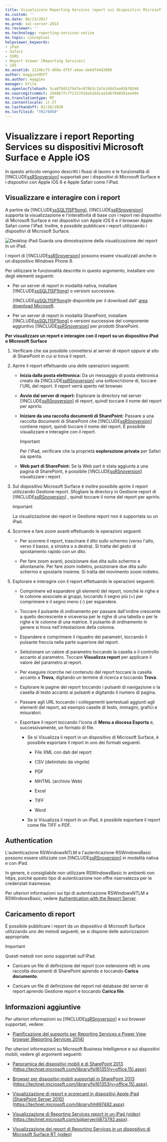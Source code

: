 ```yaml
---
title: Visualizzare Reporting Services report sui dispositivi Microsoft Surface e Apple iOS | Microsoft Docs
ms.custom: ''
ms.date: 06/13/2017
ms.prod: sql-server-2014
ms.reviewer: ''
ms.technology: reporting-services-native
ms.topic: conceptual
helpviewer_keywords:
- iPad
- Safari
- SSRS
- Report Viewer [Reporting Services]
- iOS
ms.assetid: 2124bcf5-d60a-475f-a4ae-de6df44d2860
author: maggiesMSFT
ms.author: maggies
manager: kfile
ms.openlocfilehash: 5ca879d51f947ec078b3c1b7e14842ea926f0240
ms.sourcegitcommit: 2d4067fc7f2157d10a526dcaa5d67948581ee49e
ms.translationtype: MT
ms.contentlocale: it-IT
ms.lasthandoff: 02/28/2020
ms.locfileid: "78174850"
---
```

# <a name="view-reporting-services-reports-on-microsoft-surface-devices-and--apple-ios-devices"></a>Visualizzare i report Reporting Services su dispositivi Microsoft Surface e Apple iOS
  In questo articolo vengono descritti i flussi di lavoro e le funzionalità di [!INCLUDE[ssRSnoversion](../includes/ssrsnoversion-md.md)] supportati per i dispositivi di Microsoft Surface e i dispositivi con Apple iOS 6 e Apple Safari come l'iPad.

## <a name="view-and-interact-with-reports"></a>Visualizzare e interagire con i report
 A partire da [!INCLUDE[ssSQL11SP1long](../includes/sssql11sp1long-md.md)], [!INCLUDE[ssRSnoversion](../includes/ssrsnoversion-md.md)] supporta la visualizzazione e l'interattività di base con i report nei dispositivi di Microsoft Surface e nei dispositivi con Apple iOS 6 e il browser Apple Safari come l'iPad. Inoltre, è possibile pubblicare i report utilizzando i dispositivi di Microsoft Surface.

 ![Desktop iPad](media/videothumbnail.jpg "Desktop IPad") Guarda una dimostrazione della visualizzazione dei report in un iPad.

 I report di [!INCLUDE[ssRSnoversion](../includes/ssrsnoversion-md.md)] possono essere visualizzati anche in un dispositivo Windows Phone 8.

 Per utilizzare le funzionalità descritte in questo argomento, installare uno degli elementi seguenti:

-   Per un server di report in modalità nativa, installare [!INCLUDE[ssSQL11SP1long](../includes/sssql11sp1long-md.md)] o versioni successive.

     [!INCLUDE[ssSQL11SP1long](../includes/sssql11sp1long-md.md)]è disponibile per il download dall' [area download Microsoft](https://www.microsoft.com/download/details.aspx?id=35575).

-   Per un server di report in modalità SharePoint, installare [!INCLUDE[ssSQL11SP1long](../includes/sssql11sp1long-md.md)] o versioni successive del componente aggiuntivo [!INCLUDE[ssRSnoversion](../includes/ssrsnoversion-md.md)] per prodotti SharePoint.

 **Per visualizzare un report e interagire con il report su un dispositivo iPad o Microsoft Surface**

1.  Verificare che sia possibile connettersi al server di report oppure al sito di SharePoint in cui si trova il report.

2.  Aprire il report effettuando una delle operazioni seguenti.

    -   **Inizia dalla posta elettronica:** Da un messaggio di posta elettronica creato da [!INCLUDE[ssRSnoversion](../includes/ssrsnoversion-md.md)] una sottoscrizione di, toccare l'URL del report. Il report verrà aperto nel browser.

    -   **Avvio dal server di report:** Esplorare la directory nel server [!INCLUDE[ssRSnoversion](../includes/ssrsnoversion-md.md)] di report, quindi toccare il nome del report per aprirlo.

    -   **Iniziare da una raccolta documenti di SharePoint:** Passare a una raccolta documenti di SharePoint che [!INCLUDE[ssRSnoversion](../includes/ssrsnoversion-md.md)] contiene report, quindi toccare il nome del report. È possibile visualizzare e interagire con il report.

        > [!IMPORTANT]
        >  Per l'iPad, verificare che la proprietà **esplorazione privata** per Safari sia spenta.

    -   **Web part di SharePoint:** Se la Web part è stata aggiunta a una pagina di SharePoint, è possibile [!INCLUDE[ssRSnoversion](../includes/ssrsnoversion-md.md)] visualizzare i report.

3.  Sul dispositivo Microsoft Surface è inoltre possibile aprire il report utilizzando Gestione report. Sfogliare la directory in Gestione report di [!INCLUDE[ssRSnoversion](../includes/ssrsnoversion-md.md)] , quindi toccare il nome del report per aprirlo.

    > [!IMPORTANT]
    >  La visualizzazione dei report in Gestione report non è supportata su un iPad.

4.  Scorrere e fare zoom avanti effettuando le operazioni seguenti

    -   Per scorrere il report, trascinare il dito sullo schermo (verso l'alto, verso il basso, a sinistra o a destra). Si tratta del gesto di spostamento rapido con un dito.

    -   Per fare zoom avanti, posizionare due dita sullo schermo e allontanarle. Per fare zoom indietro, posizionare due dita sullo schermo e spostarle insieme. Si tratta del movimento zoom indietro.

5.  Esplorare e interagire con il report effettuando le operazioni seguenti.

    -   Comprimere ed espandere gli elementi del report, nonché le righe e le colonne associate ai gruppi, toccando il segno più (+) per comprimere e il segno meno (-) per espandere.

    -   Toccare il pulsante di ordinamento per passare dall'ordine crescente a quello decrescente e viceversa per le righe di una tabella o per le righe e le colonne di una matrice. Il pulsante di ordinamento in genere si trova nell'intestazione della colonna.

    -   Espandere e comprimere il riquadro dei parametri, toccando il pulsante freccia nella parte superiore del report.

    -   Selezionare un valore di parametro toccando la casella o il controllo accanto al parametro. Toccare **Visualizza report** per applicare il valore del parametro al report.

    -   Per eseguire ricerche nel contenuto del report toccare la casella accanto a **Trova**, digitando un termine di ricerca e toccando **Trova**.

    -   Esplorare le pagine del report toccando i pulsanti di navigazione o la casella di testo accanto ai pulsanti e digitando il numero di pagina.

    -   Passare agli URL toccando i collegamenti ipertestuali aggiunti agli elementi del report, ad esempio caselle di testo, immagini, grafici e misuratori.

    -   Esportare il report toccando l'icona di **Menu a discesa Esporta** e, successivamente, un formato di file.

        -   Se si Visualizza il report in un dispositivo di Microsoft Surface, è possibile esportare il report in uno dei formati seguenti.

            -   File XML con dati del report

            -   CSV (delimitato da virgole)

            -   PDF

            -   MHTML (archivio Web)

            -   Excel

            -   TIFF

            -   Word

        -   Se si Visualizza il report in un iPad, è possibile esportare il report come file TIFF o PDF.

## <a name="authentication"></a>Authentication
 L'autenticazione RSWindowsNTLM e l'autenticazione RSWindowsBasic possono essere utilizzate con [!INCLUDE[ssRSnoversion](../includes/ssrsnoversion-md.md)] in modalità nativa e con iPad.

 In genere, è consigliabile non utilizzare RSWindowsBasic in ambienti non https, poiché questo tipo di autenticazione non offre riservatezza per le credenziali trasmesse.

 Per ulteriori informazioni sui tipi di autenticazione RSWindowsNTLM e RSWindowsBasic, vedere [Authentication with the Report Server](security/authentication-with-the-report-server.md).

## <a name="uploading-reports"></a>Caricamento di report
 È possibile pubblicare i report da un dispositivo di Microsoft Surface utilizzando uno dei metodi seguenti, se si dispone delle autorizzazioni appropriate.

> [!IMPORTANT]
>  Questi metodi non sono supportati sull'iPad.

-   Caricare un file di definizione del report (con estensione rdl) in una raccolta documenti di SharePoint aprendo e toccando **Carica documento**.

-   Caricare un file di definizione del report nel database del server di report aprendo Gestione report e toccando **Carica file**.

## <a name="additional-information"></a>Informazioni aggiuntive
 Per ulteriori informazioni su [!INCLUDE[ssRSnoversion](../includes/ssrsnoversion-md.md)] e sui browser supportati, vedere:

-   [Pianificazione del supporto per Reporting Services e Power View browser &#40;Reporting Services 2014&#41;](../../2014/reporting-services/browser-support-for-reporting-services-and-power-view.md)

 Per ulteriori informazioni su Microsoft Business Intelligence e sui dispositivi mobili, vedere gli argomenti seguenti:

-   [Panoramica dei dispositivi mobili e di SharePoint 2013](https://technet.microsoft.com/library/fp161351\(v=office.15\).aspx) (https://technet.microsoft.com/library/fp161351(v=office.15).aspx).

-   [Browser per dispositivi mobili supportati in SharePoint 2013](https://technet.microsoft.com/library/fp161353\(v=office.15\).aspx) (https://technet.microsoft.com/library/fp161353(v=office.15).aspx).

-   [Visualizzazione di report e scorecard in dispositivi Apple iPad (SharePoint Server 2010)](https://technet.microsoft.com/library/hh697482.aspx) (https://technet.microsoft.com/library/hh697482.aspx).

-   [Visualizzazione di Reporting Services report in un iPad (video)](https://technet.microsoft.com/sqlserver/jj873792.aspx) (https://technet.microsoft.com/sqlserver/jj873792.aspx).

-   [Visualizzazione dei report di Reporting Services in un dispositivo di Microsoft Surface RT (video)](https://technet.microsoft.com/sqlserver/dn146017)


